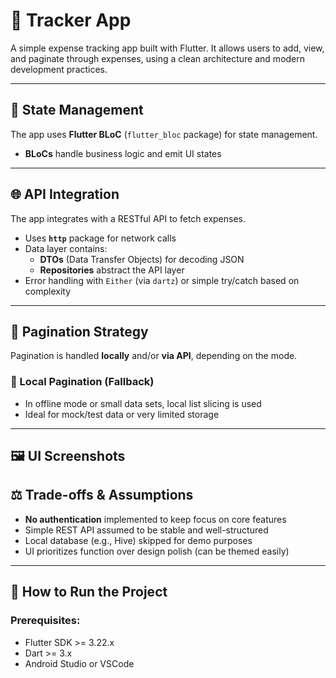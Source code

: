 # 📱 Tracker App

A simple expense tracking app built with Flutter. It allows users to add, view, and paginate through expenses, using a clean architecture and modern development practices.

---

## 🧠 State Management

The app uses **Flutter BLoC** (`flutter_bloc` package) for state management.

- **BLoCs** handle business logic and emit UI states

---

## 🌐 API Integration

The app integrates with a RESTful API to fetch expenses.

- Uses **`http`** package for network calls
- Data layer contains:
  - **DTOs** (Data Transfer Objects) for decoding JSON
  - **Repositories** abstract the API layer
- Error handling with `Either` (via `dartz`) or simple try/catch based on complexity

---

## 🔄 Pagination Strategy

Pagination is handled **locally** and/or **via API**, depending on the mode.

### 🔁 Local Pagination (Fallback)

- In offline mode or small data sets, local list slicing is used
- Ideal for mock/test data or very limited storage

---

## 🖼️ UI Screenshots

## ⚖️ Trade-offs & Assumptions

- **No authentication** implemented to keep focus on core features
- Simple REST API assumed to be stable and well-structured
- Local database (e.g., Hive) skipped for demo purposes
- UI prioritizes function over design polish (can be themed easily)

---

## 🚀 How to Run the Project

### Prerequisites:

- Flutter SDK >= 3.22.x
- Dart >= 3.x
- Android Studio or VSCode
